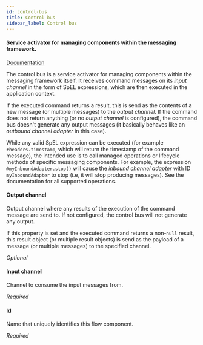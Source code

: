 ```yaml
---
id: control-bus
title: Control bus
sidebar_label: Control bus
---
```

#### Service activator for managing components within the messaging framework.
<a href="http://docs.spring.io/spring-integration/docs/2.1.x/reference/html/system-management-chapter.html#control-bus" target="_blank">Documentation</a>

The control bus is a service activator for managing components within the messaging framework itself. It receives command messages on its <i>input channel</i> in the form of SpEL expressions, which are then executed in the application context.

If the executed command returns a result, this is send as the contents of a new message (or multiple messages) to the <i>output channel</i>. If the command does not return anything (or no <i>output channel</i> is configured), the command bus doesn't generate any output messages (it basically behaves like an <i>outbound channel adapter</i> in this case).

While any valid SpEL expression can be executed (for example <code>#headers.timestamp</code>, which will return the timestamp of the command message), the intended use is to call managed operations or lifecycle methods of specific messaging components. For example, the expression <code>@myInboundAdapter.stop()</code> will cause the <i>inbound channel adapter</i> with ID <code>myInboundAdapter</code> to stop (i.e, it will stop producing messages). See the documentation for all supported operations.

#### Output channel
Output channel where any results of the execution of the command message are send to. If not configured, the control bus will not generate any output.

If this property is set and the executed command returns a non-<code>null</code> result, this result object (or multiple result objects) is send as the payload of a message (or multiple messages) to the specified channel.

<i>Optional</i>

#### Input channel
Channel to consume the input messages from.

<i>Required</i>

#### Id
Name that uniquely identifies this flow component.

<i>Required</i>

